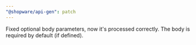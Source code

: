 ```yaml
---
"@shopware/api-gen": patch
---
```


Fixed optional body parameters, now it's processed correctly. The body is required by default (if defined).

